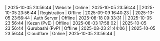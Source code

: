 | 2025-10-05 23:56:44 | Website | Online | 2025-10-05 23:56:44 |
| 2025-10-05 23:56:44 | Registration | Offline | 2025-09-09 16:40:23 |
| 2025-10-05 23:56:44 | Auth Server | Offline | 2025-08-18 09:33:31 |
| 2025-10-05 23:56:44 | Kezan (PvE) | Offline | 2025-08-03 17:58:02 |
| 2025-10-05 23:56:44 | Gurubashi (PvP) | Offline | 2025-08-23 21:44:06 |
| 2025-10-05 23:56:44 | Cloudflare | Online | 2025-10-05 23:56:44 |
